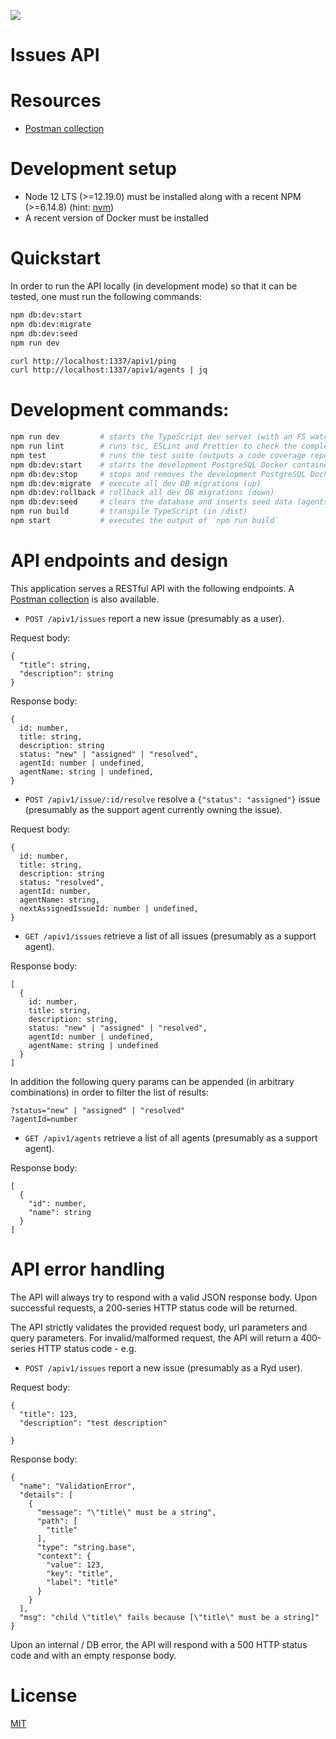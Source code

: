 ![](https://github.com/krasiyan/ryd-issues-api/workflows/ci/badge.svg)

# Issues API

# Resources

- [Postman collection](./ryd-issues-api.postman_collection.json)

# Development setup

- Node 12 LTS (>=12.19.0) must be installed along with a recent NPM (>=6.14.8) (hint: [nvm](https://github.com/nvm-sh/nvm))
- A recent version of Docker must be installed

# Quickstart

In order to run the API locally (in development mode) so that it can be tested, one must run the following commands:

```bash
npm db:dev:start
npm db:dev:migrate
npm db:dev:seed
npm run dev

curl http://localhost:1337/apiv1/ping
curl http://localhost:1337/apiv1/agents | jq
```

# Development commands:

```bash
npm run dev         # starts the TypeScript dev server (with an FS watcher)
npm run lint        # runs tsc, ESLint and Prettier to check the complete codestyle and code formatting
npm test            # runs the test suite (outputs a code coverage report in the CLI and in [./coverage](./coverage))
npm db:dev:start    # starts the development PostgreSQL Docker container and creates the `devuser` + the `ryd_issues` DB
npm db:dev:stop     # stops and removes the development PostgreSQL Docker container
npm db:dev:migrate  # execute all dev DB migrations (up)
npm db:dev:rollback # rollback all dev DB migrations (down)
npm db:dev:seed     # clears the database and inserts seed data (agents)
npm run build       # transpile TypeScript (in /dist)
npm start           # executes the output of `npm run build`
```

# API endpoints and design

This application serves a RESTful API with the following endpoints. A [Postman collection](./ryd-issues-api.postman_collection.json) is also available.

- `POST /apiv1/issues` report a new issue (presumably as a user).

Request body:

```
{
  "title": string,
  "description": string
}
```

Response body:

```
{
  id: number,
  title: string,
  description: string
  status: "new" | "assigned" | "resolved",
  agentId: number | undefined,
  agentName: string | undefined,
}
```

- `POST /apiv1/issue/:id/resolve` resolve a `{"status": "assigned"}` issue (presumably as the support agent currently owning the issue).

Request body:

```
{
  id: number,
  title: string,
  description: string
  status: "resolved",
  agentId: number,
  agentName: string,
  nextAssignedIssueId: number | undefined,
}
```

- `GET /apiv1/issues` retrieve a list of all issues (presumably as a support agent).

Response body:

```
[
  {
    id: number,
    title: string,
    description: string,
    status: "new" | "assigned" | "resolved",
    agentId: number | undefined,
    agentName: string | undefined
  }
]
```

In addition the following query params can be appended (in arbitrary combinations) in order to filter the list of results:

```
?status="new" | "assigned" | "resolved"
?agentId=number
```

- `GET /apiv1/agents` retrieve a list of all agents (presumably as a support agent).

Response body:

```
[
  {
    "id": number,
    "name": string
  }
]
```

# API error handling

The API will always try to respond with a valid JSON response body. Upon successful requests, a 200-series HTTP status code will be returned.

The API strictly validates the provided request body, url parameters and query parameters. For invalid/malformed request, the API will return a 400-series HTTP status code - e.g.

- `POST /apiv1/issues` report a new issue (presumably as a Ryd user).

Request body:

```
{
  "title": 123,
  "description": "test description"

}
```

Response body:

```
{
  "name": "ValidationError",
  "details": [
    {
      "message": "\"title\" must be a string",
      "path": [
        "title"
      ],
      "type": "string.base",
      "context": {
        "value": 123,
        "key": "title",
        "label": "title"
      }
    }
  ],
  "msg": "child \"title\" fails because [\"title\" must be a string]"
}
```

Upon an internal / DB error, the API will respond with a 500 HTTP status code and with an empty response body.

# License

[MIT](./LICENSE.md)

